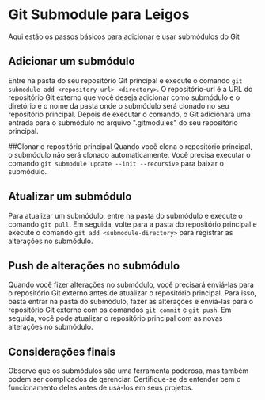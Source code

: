 # Git Submodule para Leigos
Aqui estão os passos básicos para adicionar e usar submódulos do Git

## Adicionar um submódulo
Entre na pasta do seu repositório Git principal e execute o comando `git submodule add <repository-url> <directory>`. O repositório-url é a URL do repositório Git externo que você deseja adicionar como submódulo e o diretório é o nome da pasta onde o submódulo será clonado no seu repositório principal.
Depois de executar o comando, o Git adicionará uma entrada para o submódulo no arquivo ".gitmodules" do seu repositório principal.

##Clonar o repositório principal
Quando você clona o repositório principal, o submódulo não será clonado automaticamente. Você precisa executar o comando `git submodule update --init --recursive` para baixar o submódulo.

## Atualizar um submódulo
Para atualizar um submódulo, entre na pasta do submódulo e execute o comando `git pull`. Em seguida, volte para a pasta do repositório principal e execute o comando `git add <submodule-directory>` para registrar as alterações no submódulo.

## Push de alterações no submódulo
Quando você fizer alterações no submódulo, você precisará enviá-las para o repositório Git externo antes de atualizar o repositório principal. Para isso, basta entrar na pasta do submódulo, fazer as alterações e enviá-las para o repositório Git externo com os comandos `git commit` e `git push`. Em seguida, você pode atualizar o repositório principal com as novas alterações no submódulo.

## Considerações finais
Observe que os submódulos são uma ferramenta poderosa, mas também podem ser complicados de gerenciar. Certifique-se de entender bem o funcionamento deles antes de usá-los em seus projetos.
